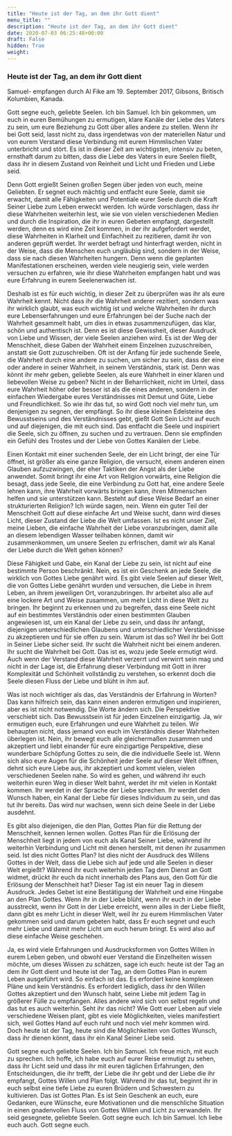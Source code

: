 ```yaml
---
title: "Heute ist der Tag, an dem ihr Gott dient"
menu_title: ""
description: "Heute ist der Tag, an dem ihr Gott dient"
date: 2020-07-03 06:25:48+00:00
draft: False
hidden: True
weight:
---
```

### Heute ist der Tag, an dem ihr Gott dient

Samuel- empfangen durch Al Fike am 19. September 2017, Gibsons, Britisch Kolumbien, Kanada.

Gott segne euch, geliebte Seelen. Ich bin Samuel. Ich bin gekommen, um euch in euren Bemühungen zu ermutigen, klare Kanäle der Liebe des Vaters zu sein, um eure Beziehung zu Gott über alles andere zu stellen. Wenn ihr bei Gott seid, lasst nicht zu, dass irgendetwas von der materiellen Natur und von eurem Verstand diese Verbindung mit eurem Himmlischen Vater unterbricht und stört. Es ist in dieser Zeit am wichtigsten, intensiv zu beten, ernsthaft darum zu bitten, dass die Liebe des Vaters in eure Seelen fließt, dass ihr in diesem Zustand von Reinheit und Licht und Frieden und Liebe seid.

Denn Gott ergießt Seinen großen Segen über jeden von euch, meine Geliebten. Er segnet euch mächtig und entfacht eure Seele, damit sie erwacht, damit alle Fähigkeiten und Potentiale eurer Seele durch die Kraft Seiner Liebe zum Leben erweckt werden. Ich würde vorschlagen, dass ihr diese Wahrheiten weiterhin lest, wie sie von vielen verschiedenen Medien und durch die Inspiration, die ihr in euren Gebeten empfangt, dargestellt werden, denn es wird eine Zeit kommen, in der ihr aufgefordert werdet, diese Wahrheiten in Klarheit und Einfachheit zu rezitieren, damit ihr von anderen geprüft werdet. Ihr werdet befragt und hinterfragt werden, nicht in der Weise, dass die Menschen euch ungläubig sind, sondern in der Weise, dass sie nach diesen Wahrheiten hungern. Denn wenn die geplanten Manifestationen erscheinen, werden viele neugierig sein, viele werden versuchen zu erfahren, wie ihr diese Wahrheiten empfangen habt und was eure Erfahrung in eurem Seelenerwachen ist.

Deshalb ist es für euch wichtig, in dieser Zeit zu überprüfen was ihr als eure Wahrheit kennt. Nicht dass ihr die Wahrheit anderer rezitiert, sondern was ihr wirklich glaubt, was euch wichtig ist und welche Wahrheiten ihr durch eure Lebenserfahrungen und eure Erfahrungen bei der Suche nach der Wahrheit gesammelt habt, um dies in etwas zusammenzufügen, das klar, schön und authentisch ist. Denn es ist diese Gewissheit, dieser Ausdruck von Liebe und Wissen, der viele Seelen anziehen wird. Es ist der Weg der Menschheit, diese Gaben der Wahrheit einem Einzelnen zuzuschreiben, anstatt sie Gott zuzuschreiben.  Oft ist der Anfang für jede suchende Seele, die Wahrheit durch eine andere zu suchen, um sicher zu sein, dass der eine oder andere in seiner Wahrheit, in seinem Verständnis, stark ist. Denn was könnt ihr mehr geben, geliebte Seelen, als eure Wahrheit in einer klaren und liebevollen Weise zu geben? Nicht in der Beharrlichkeit, nicht im Urteil, dass eure Wahrheit höher oder besser ist als die eines anderen, sondern in der einfachen Wiedergabe eures Verständnisses mit Demut und Güte, Liebe und Freundlichkeit. So wie ihr das tut, so wird Gott noch viel mehr tun, um denjenigen zu segnen, der empfängt. So ihr diese kleinen Edelsteine des Bewusstseins und des Verständnisses gebt, gießt Gott Sein Licht auf euch und auf diejenigen, die mit euch sind. Das entfacht die Seele und inspiriert die Seele, sich zu öffnen, zu suchen und zu vertrauen. Denn sie empfinden ein Gefühl des Trostes und der Liebe von Gottes Kanälen der Liebe.   

Einen Kontakt mit einer suchenden Seele, der ein Licht bringt, der eine Tür öffnet, ist größer als eine ganze Religion, die versucht, einem anderen einen Glauben aufzuzwingen, der eher Taktiken der Angst als der Liebe anwendet. Somit bringt ihr eine Art von Religion vorwärts, eine Religion die besagt, dass jede Seele, die eine Verbindung zu Gott hat, eine andere Seele lehren kann, ihre Wahrheit vorwärts bringen kann, ihren Mitmenschen helfen und sie unterstützen kann. Besteht auf diese Weise Bedarf an einer strukturierten Religion? Ich würde sagen, nein. Wenn ein guter Teil der Menschheit Gott auf diese einfache Art und Weise sucht, dann wird dieses Licht, dieser Zustand der Liebe die Welt umfassen. Ist es nicht unser Ziel, meine Lieben, die einfache Wahrheit der Liebe voranzubringen, damit alle an diesem lebendigen Wasser teilhaben können, damit wir zusammenkommen, um unsere Seelen zu erfrischen, damit wir als Kanal der Liebe durch die Welt gehen können?

Diese Fähigkeit und Gabe, ein Kanal der Liebe zu sein, ist nicht auf eine bestimmte Person beschränkt. Nein, es ist ein Geschenk an jede Seele, die wirklich von Gottes Liebe genährt wird. Es gibt viele Seelen auf dieser Welt, die von Gottes Liebe genährt wurden und versuchen, die Liebe in ihrem Leben, an ihrem jeweiligen Ort, voranzubringen. Ihr arbeitet also alle auf eine lockere Art und Weise zusammen, um mehr Licht in diese Welt zu bringen. Ihr beginnt zu erkennen und zu begreifen, dass eine Seele nicht auf ein bestimmtes Verständnis oder einen bestimmten Glauben angewiesen ist, um ein Kanal der Liebe zu sein, und dass ihr anfangt, diejenigen unterschiedlichen Glaubens und unterschiedlicher Verständnisse zu akzeptieren und für sie offen zu sein. Warum ist das so? Weil ihr bei Gott in Seiner Liebe sicher seid. Ihr sucht die Wahrheit nicht bei einem anderen. Ihr sucht die Wahrheit bei Gott. Das ist es, wozu jede Seele ermutigt wird. Auch wenn der Verstand diese Wahrheit verzerrt und verwirrt sein mag und nicht in der Lage ist, die Erfahrung dieser Verbindung mit Gott in ihrer Komplexität und Schönheit vollständig zu verstehen, so erkennt doch die Seele diesen Fluss der Liebe und blüht in ihm auf.

Was ist noch wichtiger als das, das Verständnis der Erfahrung in Worten? Das kann hilfreich sein, das kann einen anderen ermutigen und inspirieren, aber es ist nicht notwendig. Die Worte ändern sich. Die Perspektive verschiebt sich. Das Bewusstsein ist für jeden Einzelnen einzigartig. Ja, wir ermutigen euch, eure Erfahrungen und eure Wahrheit zu teilen. Wir behaupten nicht, dass jemand von euch im Verständnis dieser Wahrheiten überlegen ist. Nein, ihr bewegt euch alle gleichermaßen zusammen und akzeptiert und liebt einander für eure einzigartige Perspektive, diese wunderbare Schöpfung Gottes zu sein, die die individuelle Seele ist. Wenn sich also eure Augen für die Schönheit jeder Seele auf dieser Welt öffnen, dehnt sich eure Liebe aus, ihr akzeptiert und kommt vielen, vielen verschiedenen Seelen nahe. So wird es gehen, und während ihr euch weiterhin euren Weg in dieser Welt bahnt, werdet ihr mit vielen in Kontakt kommen. Ihr werdet in der Sprache der Liebe sprechen. Ihr werdet den Wunsch haben, ein Kanal der Liebe für dieses Individuum zu sein, und das tut ihr bereits. Das wird nur wachsen, wenn sich deine Seele in der Liebe ausdehnt.

Es gibt also diejenigen, die den Plan, Gottes Plan für die Rettung der Menschheit, kennen lernen wollen. Gottes Plan für die Erlösung der Menschheit liegt in jedem von euch als Kanal Seiner Liebe, während ihr weiterhin Verbindung und Licht mit denen herstellt, mit denen ihr zusammen seid. Ist dies nicht Gottes Plan? Ist dies nicht der Ausdruck des Willens Gottes in der Welt, dass die Liebe sich auf jede und alle Seelen in dieser Welt ergießt? Während ihr euch weiterhin jeden Tag dem Dienst an Gott widmet, drückt ihr euch da nicht innerhalb des Plans aus, den Gott für die Erlösung der Menschheit hat? Dieser Tag ist ein neuer Tag in diesem Ausdruck. Jedes Gebet ist eine Bestätigung der Wahrheit und eine Hingabe an den Plan Gottes. Wenn ihr in der Liebe blüht, wenn ihr euch in der Liebe ausstreckt, wenn ihr Gott in der Liebe erreicht, wenn alles in der Liebe fließt, dann gibt es mehr Licht in dieser Welt, weil ihr zu eurem Himmlischen Vater gekommen seid und darum gebeten habt, dass Er euch segnet und euch mehr Liebe und damit mehr Licht um euch herum bringt. Es wird also auf diese einfache Weise geschehen.

Ja, es wird viele Erfahrungen und Ausdrucksformen von Gottes Willen in eurem Leben geben, und obwohl euer Verstand die Einzelheiten wissen möchte, um dieses Wissen zu schätzen, sage ich euch: heute ist der Tag an dem ihr Gott dient und heute ist der Tag, an dem Gottes Plan in eurem Leben ausgeführt wird. So einfach ist das. Es erfordert keine komplexen Pläne und kein Verständnis. Es erfordert lediglich, dass ihr den Willen Gottes akzeptiert und den Wunsch habt, seine Liebe mit jedem Tag in größerer Fülle zu empfangen. Alles andere wird sich von selbst regeln und das tut es auch weiterhin. Seht ihr das nicht? Wie Gott euer Leben auf viele verschiedene Weisen plant, gibt es viele Möglichkeiten, vieles manifestiert sich, weil Gottes Hand auf euch ruht und noch viel mehr kommen wird. Doch heute ist der Tag, heute sind die Möglichkeiten von Gottes Wunsch, dass ihr dienen könnt, dass ihr ein Kanal Seiner Liebe seid.

Gott segne euch geliebte Seelen. Ich bin Samuel. Ich freue mich, mit euch zu sprechen. Ich hoffe, ich habe euch auf eurer Reise ermutigt zu sehen, dass ihr Licht seid und dass ihr mit euren täglichen Erfahrungen, den Entscheidungen, die ihr trefft, der Liebe die ihr gebt und der Liebe die ihr empfangt, Gottes Willen und Plan folgt. Während ihr das tut, beginnt ihr in euch selbst eine tiefe Liebe zu euren Brüdern und Schwestern zu kultivieren. Das ist Gottes Plan. Es ist Sein Geschenk an euch, eure Gedanken, eure Wünsche, eure Motivationen und die menschliche Situation in einen gnadenvollen Fluss von Gottes Willen und Licht zu verwandeln. Ihr seid gesegnete, geliebte Seelen. Gott segne euch. Ich bin Samuel. Ich liebe euch auch. Gott segne euch.
